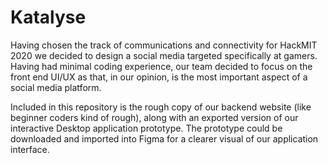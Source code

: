 # Katalyse
Having chosen the track of communications and connectivity for HackMIT 2020 we decided to design a social media targeted specifically at gamers. 
Having had minimal coding experience, our team decided to focus on the front end UI/UX as that, in our opinion, is the most important aspect of a social media platform.

Included in this repository is the rough copy of our backend website (like beginner coders kind of rough), along with an exported version of our interactive Desktop application prototype. The prototype could be downloaded and imported into Figma for a clearer visual of our application interface. 


